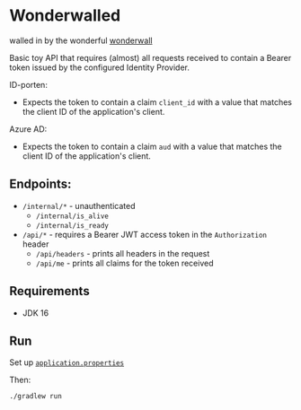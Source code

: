 # Wonderwalled

walled in by the wonderful [wonderwall](https://github.com/nais/wonderwall)

Basic toy API that requires (almost) all requests received to contain a Bearer token issued by the configured Identity Provider.

ID-porten:
- Expects the token to contain a claim `client_id` with a value that matches the client ID of the application's client.

Azure AD:
- Expects the token to contain a claim `aud` with a value that matches the client ID of the application's client.

## Endpoints:

- `/internal/*` - unauthenticated
  - `/internal/is_alive`
  - `/internal/is_ready`
- `/api/*` - requires a Bearer JWT access token in the `Authorization` header
  - `/api/headers` - prints all headers in the request
  - `/api/me` - prints all claims for the token received

## Requirements

- JDK 16

## Run

Set up [`application.properties`](src/main/resources/application.properties)

Then:

```shell
./gradlew run
```
